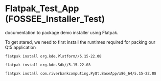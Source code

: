 Flatpak_Test_App (FOSSEE_Installer_Test)
========================================

documentation to package demo installer using Flatpak.

To get stared, we need to first install the runtimes required for packing our Qt5 application

```
flatpak install org.kde.Platform//5.15-22.08

flatpak install org.kde.Sdk//5.15-22.08

flatpak install com.riverbankcomputing.PyQt.BaseApp/x86_64/5.15-22.08
```